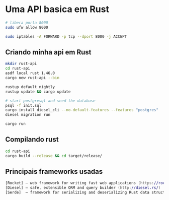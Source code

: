 # Uma API basica em Rust 
```zsh
# libera porta 8000
sudo ufw allow 8000

sudo iptables -A FORWARD -p tcp --dport 8000 -j ACCEPT
```


## Criando minha api em Rust
```zsh
mkdir rust-api
cd rust-api
asdf local rust 1.46.0
cargo new rust-api --bin

rustup default nightly
rustup update && cargo update

# start postgresql and seed the database
psql -f init.sql
cargo install diesel_cli --no-default-features --features "postgres"
diesel migration run

cargo run
```

## Compilando rust
```zsh
cd rust-api
cargo build --release && cd target/release/
```


## Principais frameworks usadas
```zsh
[Rocket] — web framework for writing fast web applications (https://rocket.rs/)
[Diesel] — safe, extensible ORM and query builder (http://diesel.rs/)
[Serde]  — framework for serializing and deserializing Rust data structures (https://serde.rs/)
```